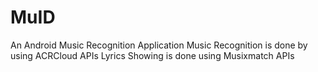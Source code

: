 # MuID
An Android Music Recognition Application
Music Recognition is done by using ACRCloud APIs
Lyrics Showing is done using Musixmatch APIs

